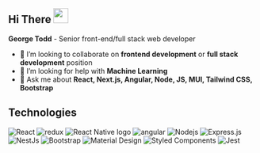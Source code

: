 ## Hi There <img src="https://raw.githubusercontent.com/iampavangandhi/iampavangandhi/master/gifs/Hi.gif" width="30"/>

**George Todd** - Senior front-end/full stack web developer

- 👯 I’m looking to collaborate on **frontend development** or **full stack development** position
- 🤔 I’m looking for help with **Machine Learning**
- 💬 Ask me about **React, Next.js, Angular, Node, JS, MUI, Tailwind CSS, Bootstrap**


## Technologies

<p>
   <img alt="React" src="https://img.shields.io/badge/-React-45b8d8?style=flat-square&logo=react&logoColor=white" />
   <img alt="redux" src="https://img.shields.io/badge/-Redux-764ABC?style=flat-square&logo=redux&logoColor=white" />
   <img alt="React Native logo" src="https://img.shields.io/badge/React Native-282C34?logo=react&logoColor=61DAFB" />
   <img alt="angular" src="https://img.shields.io/badge/-Angular-DD0031?style=flat-square&logo=angular&logoColor=white" />
   <img alt="Nodejs" src="https://img.shields.io/badge/-Nodejs-43853d?style=flat-square&logo=Node.js&logoColor=white" />
   <img alt="Express.js" src="https://img.shields.io/badge/Express.js-404d59.svg?logo=express&logoColor=white" />
   <img alt="NestJs" src="https://img.shields.io/badge/-NestJs-ea2845?style=flat-square&logo=nestjs&logoColor=white" />
   <img alt="Bootstrap" src="https://img.shields.io/badge/Bootstrap-7952B3.svg?logo=bootstrap&logoColor=white" />
   <img alt="Material Design" src="https://img.shields.io/badge/Material%20Design-0081CB.svg?logo=material-design&logoColor=white" />
   <img alt="Styled Components" src="https://img.shields.io/badge/-Styled_Components-db7092?style=flat-square&logo=styled-components&logoColor=white" />
   <img alt="Jest" src="https://img.shields.io/badge/Jest-C21325.svg?logo=jest&logoColor=white" />
</p>
